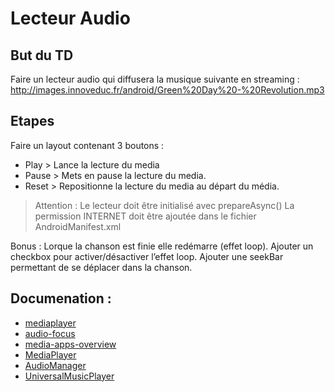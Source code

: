 # Lecteur Audio

## But du TD
Faire un lecteur audio qui diffusera la musique suivante en streaming :
http://images.innoveduc.fr/android/Green%20Day%20-%20Revolution.mp3

## Etapes
Faire un layout contenant 3 boutons : 
* Play > Lance la lecture du media
* Pause > Mets en pause la lecture du media.
* Reset > Repositionne la lecture du media au départ du média.

> Attention :
> Le lecteur doit être initialisé avec prepareAsync()
> La permission INTERNET doit être ajoutée dans le fichier AndroidManifest.xml

Bonus : 
Lorque la chanson est finie elle redémarre (effet loop).
Ajouter un checkbox pour activer/désactiver l’effet loop.
Ajouter une seekBar permettant de se déplacer dans la chanson.

## Documenation :
* [mediaplayer](https://developer.android.com/guide/topics/media/mediaplayer)
* [audio-focus](https://developer.android.com/guide/topics/media-apps/audio-focus)
* [media-apps-overview](https://developer.android.com/guide/topics/media-apps/media-apps-overview)
* [MediaPlayer](https://developer.android.com/reference/android/media/MediaPlayer)
* [AudioManager](https://developer.android.com/reference/android/media/AudioManager)
* [UniversalMusicPlayer](https://github.com/googlesamples/android-UniversalMusicPlayer)
